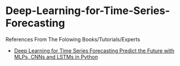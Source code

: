 # Deep-Learning-for-Time-Series-Forecasting

References From The Folowing Books/Tutorials/Experts
- [Deep Learning for Time Series Forecasting
Predict the Future with MLPs, CNNs and LSTMs in Python](https://machinelearningmastery.com/deep-learning-for-time-series-forecasting/)
